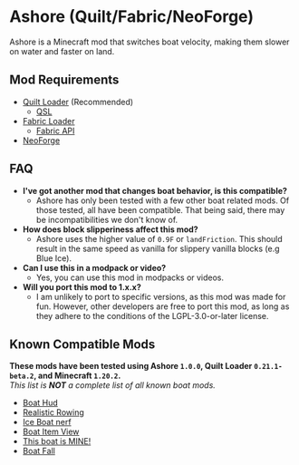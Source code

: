 # Ashore (Quilt/Fabric/NeoForge)  
Ashore is a Minecraft mod that switches boat velocity, making them slower on water and faster on land.    
  
## Mod Requirements  
- [Quilt Loader](https://quiltmc.org/) (Recommended)  
  - [QSL](https://modrinth.com/mod/qsl)  
- [Fabric Loader](https://fabricmc.net/)  
  - [Fabric API](https://modrinth.com/mod/fabric-api)  
- [NeoForge](https://neoforged.net/)  
  
## FAQ  
- **I've got another mod that changes boat behavior, is this compatible?**  
  - Ashore has only been tested with a few other boat related mods. Of those tested, all have been compatible. That being said, there may be incompatibilities we don't know of.  
- **How does block slipperiness affect this mod?**  
  - Ashore uses the higher value of `0.9F` or `landFriction`. This should result in the same speed as vanilla for slippery vanilla blocks (e.g Blue Ice).  
- **Can I use this in a modpack or video?**  
  - Yes, you can use this mod in modpacks or videos.  
- **Will you port this mod to 1.x.x?**  
  - I am unlikely to port to specific versions, as this mod was made for fun. However, other developers are free to port this mod, as long as they adhere to the conditions of the LGPL-3.0-or-later license.  
  
## Known Compatible Mods  
**These mods have been tested using Ashore `1.0.0`, Quilt Loader `0.21.1-beta.2`, and Minecraft `1.20.2`.**    
*This list is **NOT** a complete list of all known boat mods.*  
- [Boat Hud](https://modrinth.com/mod/boathud)  
- [Realistic Rowing](https://modrinth.com/mod/realistic-rowing)  
- [Ice Boat nerf](https://modrinth.com/mod/ice-boat-nerf)  
- [Boat Item View](https://modrinth.com/mod/boat-item-view)  
- [This boat is MINE!](https://modrinth.com/mod/this-boat-is-mine)  
- [Boat Fall](https://modrinth.com/mod/boat-fall)  
  